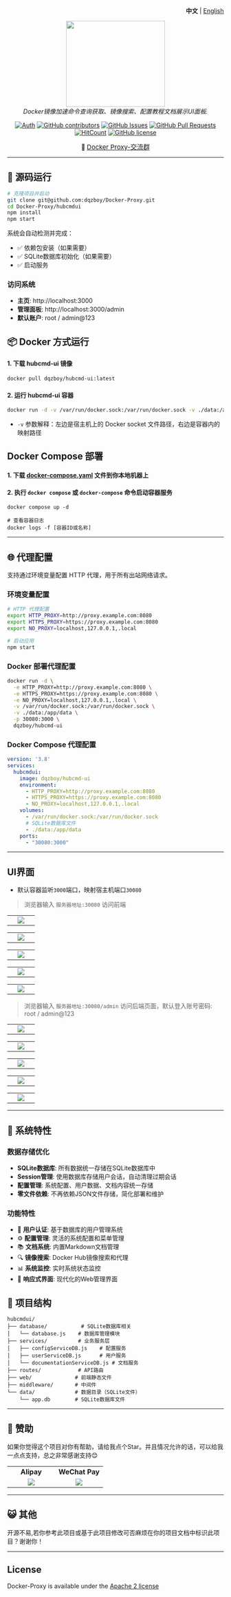 <p align="right">
   <strong>中文</strong> | <a href="./README.en.md">English</a>
</p>

<div style="text-align: center">
  <p align="center">
  <img src="https://github.com/dqzboy/Docker-Proxy/assets/42825450/c187d66f-152e-4172-8268-e54bd77d48bb" width="230px" height="200px">
      <br>
      <i>Docker镜像加速命令查询获取、镜像搜索、配置教程文档展示UI面板.</i>
  </p>
</div>

<div align="center">

[![Auth](https://img.shields.io/badge/Auth-dqzboy-ff69b4)](https://github.com/dqzboy)
[![GitHub contributors](https://img.shields.io/github/contributors/dqzboy/Docker-Proxy)](https://github.com/dqzboy/Docker-Proxy/graphs/contributors)
[![GitHub Issues](https://img.shields.io/github/issues/dqzboy/Docker-Proxy.svg)](https://github.com/dqzboy/Docker-Proxy/issues)
[![GitHub Pull Requests](https://img.shields.io/github/stars/dqzboy/Docker-Proxy)](https://github.com/dqzboy/Docker-Proxy)
[![HitCount](https://views.whatilearened.today/views/github/dqzboy/Docker-Proxy.svg)](https://github.com/dqzboy/Docker-Proxy)
[![GitHub license](https://img.shields.io/github/license/dqzboy/Docker-Proxy)](https://github.com/dqzboy/Docker-Proxy/blob/main/LICENSE)


📢 <a href="https://t.me/+ghs_XDp1vwxkMGU9" style="font-size: 15px;">Docker Proxy-交流群</a>

</div>

---

## 📝 源码运行

```bash
# 克隆项目并启动
git clone git@github.com:dqzboy/Docker-Proxy.git
cd Docker-Proxy/hubcmdui
npm install
npm start
```

系统会自动检测并完成：
- ✅ 依赖包安装（如果需要）
- ✅ SQLite数据库初始化（如果需要）
- ✅ 启动服务


### 访问系统

- **主页**: http://localhost:3000
- **管理面板**: http://localhost:3000/admin  
- **默认账户**: root / admin@123

## 📦 Docker 方式运行

#### 1. 下载 hubcmd-ui 镜像
```bash
docker pull dqzboy/hubcmd-ui:latest
```

#### 2. 运行 hubcmd-ui 容器
```bash
docker run -d -v /var/run/docker.sock:/var/run/docker.sock -v ./data:/app/data -p 30080:3000 --name hubcmdui-server dqzboy/hubcmd-ui
```
- `-v` 参数解释：左边是宿主机上的 Docker socket 文件路径，右边是容器内的映射路径

## Docker Compose 部署

#### 1. 下载 [docker-compose.yaml](https://github.com/dqzboy/Docker-Proxy/blob/main/hubcmdui/docker-compose.yaml) 文件到你本地机器上

#### 2. 执行 `docker compose` 或 `docker-compose` 命令启动容器服务

```shell
docker compose up -d

# 查看容器日志
docker logs -f [容器ID或名称]
```

---

## 🌐 代理配置

支持通过环境变量配置 HTTP 代理，用于所有出站网络请求。

### 环境变量配置

```bash
# HTTP 代理配置
export HTTP_PROXY=http://proxy.example.com:8080
export HTTPS_PROXY=https://proxy.example.com:8080
export NO_PROXY=localhost,127.0.0.1,.local

# 启动应用
npm start
```

### Docker 部署代理配置

```bash
docker run -d \
  -e HTTP_PROXY=http://proxy.example.com:8080 \
  -e HTTPS_PROXY=https://proxy.example.com:8080 \
  -e NO_PROXY=localhost,127.0.0.1,.local \
  -v /var/run/docker.sock:/var/run/docker.sock \
  -v ./data:/app/data \
  -p 30080:3000 \
  dqzboy/hubcmd-ui
```

### Docker Compose 代理配置

```yaml
version: '3.8'
services:
  hubcmdui:
    image: dqzboy/hubcmd-ui
    environment:
      - HTTP_PROXY=http://proxy.example.com:8080
      - HTTPS_PROXY=https://proxy.example.com:8080
      - NO_PROXY=localhost,127.0.0.1,.local
    volumes:
      - /var/run/docker.sock:/var/run/docker.sock
      # SQLite数据库文件
      - ./data:/app/data
    ports:
      - "30080:3000"
```

---

## UI界面

- 默认容器监听`3000`端口，映射宿主机端口`30080`

> 浏览器输入 `服务器地址:30080` 访问前端

<table>
    <tr>
        <td width="50%" align="center"><img src="https://cdn.jsdelivr.net/gh/dqzboy/Images/dqzboy-proxy/hubcmd-ui_01.png?raw=true"></td>
    </tr>
</table>

<table>
    <tr>
        <td width="50%" align="center"><img src="https://cdn.jsdelivr.net/gh/dqzboy/Images/dqzboy-proxy/hubcmd-ui_02.png?raw=true"></td>
    </tr>
</table>

<table>
    <tr>
        <td width="50%" align="center"><img src="https://cdn.jsdelivr.net/gh/dqzboy/Images/dqzboy-proxy/hubcmd-ui_03.png?raw=true"></td>
    </tr>
</table>

<table>
    <tr>
        <td width="50%" align="center"><img src="https://cdn.jsdelivr.net/gh/dqzboy/Images/dqzboy-proxy/hubcmd-ui_04.png?raw=true"></td>
    </tr>
</table>

<table>
    <tr>
        <td width="50%" align="center"><img src="https://cdn.jsdelivr.net/gh/dqzboy/Images/dqzboy-proxy/hubcmd-ui_05.png?raw=true"></td>
    </tr>
</table>

> 浏览器输入 `服务器地址:30080/admin` 访问后端页面，默认登入账号密码: root / admin@123

<table>
    <tr>
        <td width="50%" align="center"><img src="https://cdn.jsdelivr.net/gh/dqzboy/Images/dqzboy-proxy/hubcmd-ui_06.png?raw=true"></td>
    </tr>
</table>

<table>
    <tr>
        <td width="50%" align="center"><img src="https://cdn.jsdelivr.net/gh/dqzboy/Images/dqzboy-proxy/hubcmd-ui_07.png?raw=true"></td>
    </tr>
</table>

<table>
    <tr>
        <td width="50%" align="center"><img src="https://cdn.jsdelivr.net/gh/dqzboy/Images/dqzboy-proxy/hubcmd-ui_08.png?raw=true"></td>
    </tr>
</table>

<table>
    <tr>
        <td width="50%" align="center"><img src="https://cdn.jsdelivr.net/gh/dqzboy/Images/dqzboy-proxy/hubcmd-ui_09.png?raw=true"></td>
    </tr>
</table>

<table>
    <tr>
        <td width="50%" align="center"><img src="https://cdn.jsdelivr.net/gh/dqzboy/Images/dqzboy-proxy/hubcmd-ui_10.png?raw=true"></td>
    </tr>
</table>

---

## 🚀 系统特性

### 数据存储优化
- **SQLite数据库**: 所有数据统一存储在SQLite数据库中
- **Session管理**: 使用数据库存储用户会话，自动清理过期会话
- **配置管理**: 系统配置、用户数据、文档内容统一存储
- **零文件依赖**: 不再依赖JSON文件存储，简化部署和维护

### 功能特性
- 🔐 **用户认证**: 基于数据库的用户管理系统
- ⚙️ **配置管理**: 灵活的系统配置和菜单管理
- 📚 **文档系统**: 内置Markdown文档管理
- 🔍 **镜像搜索**: Docker Hub镜像搜索和代理
- 📊 **系统监控**: 实时系统状态监控
- 🎨 **响应式界面**: 现代化的Web管理界面

## 📁 项目结构

```
hubcmdui/
├── database/           # SQLite数据库相关
│   └── database.js    # 数据库管理模块
├── services/          # 业务服务层
│   ├── configServiceDB.js    # 配置服务
│   ├── userServiceDB.js      # 用户服务
│   └── documentationServiceDB.js # 文档服务
├── routes/            # API路由
├── web/              # 前端静态文件
├── middleware/       # 中间件
└── data/             # 数据目录（SQLite文件）
    └── app.db        # SQLite数据库文件
```

---

## 🫶 赞助
如果你觉得这个项目对你有帮助，请给我点个Star。并且情况允许的话，可以给我一点点支持，总之非常感谢支持😊

<table>
    <tr>
      <td width="50%" align="center"><b> Alipay </b></td>
      <td width="50%" align="center"><b> WeChat Pay </b></td>
    </tr>
    <tr>
        <td width="50%" align="center"><img src="https://github.com/dqzboy/Deploy_K8sCluster/assets/42825450/223fd099-9433-468b-b490-f9807bdd2035?raw=true"></td>
        <td width="50%" align="center"><img src="https://github.com/dqzboy/Deploy_K8sCluster/assets/42825450/9404460f-ea1b-446c-a0ae-6da96eb459e3?raw=true"></td>
    </tr>
</table>

---

## 😺 其他

开源不易,若你参考此项目或基于此项目修改可否麻烦在你的项目文档中标识此项目？谢谢你！

---

## License
Docker-Proxy is available under the [Apache 2 license](./LICENSE)
